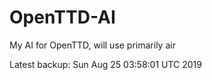 # OpenTTD-AI
My AI for OpenTTD, will use primarily air

Latest backup: Sun Aug 25 03:58:01 UTC 2019

